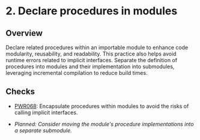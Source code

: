# 2. Declare procedures in modules

## Overview

Declare related procedures within an importable module to enhance code
modularity, reusability, and readability. This practice also helps avoid
runtime errors related to implicit interfaces. Separate the definition of
procedures into modules and their implementation into submodules, leveraging
incremental compilation to reduce build times.

## Checks

- [PWR068](https://github.com/codee-com/open-catalog/blob/main/Checks/PWR068):
  Encapsulate procedures within modules to avoid the risks of calling implicit
  interfaces.

- _Planned: Consider moving the module's procedure implementations into a
  separate submodule._
